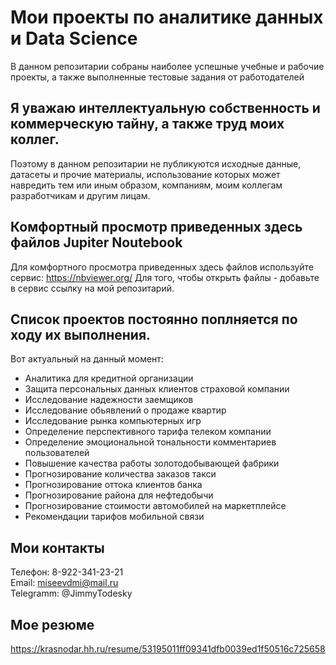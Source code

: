 # Мои проекты по аналитике данных и Data Science

В данном репозитарии собраны наиболее успешные учебные и рабочие проекты, а также выполненные тестовые задания от работодателей

## Я уважаю интеллектуальную собственность и коммерческую тайну, а также труд моих коллег.

Поэтому в данном репозитарии не публикуются исходные данные, датасеты и прочие материалы, использование которых может навредить тем или иным образом, компаниям, моим коллегам разработчикам и другим лицам.

## Комфортный просмотр приведенных здесь файлов Jupiter Noutebook 

Для комфортного просмотра приведенных здесь файлов используйте сервис:
https://nbviewer.org/ 
Для того, чтобы открыть файлы - добавьте в сервис ссылку на мой репозитарий.

## Список проектов постоянно поплняется по ходу их выполнения.

Вот актуальный на данный момент: 
- Аналитика для кредитной организации
- Защита персональных данных клиентов страховой компании
- Исследование надежности заемщиков
- Исследование обьявлений о продаже квартир
- Исследование рынка компьютерных игр
- Определение перспективного тарифа телеком компании
- Определение эмоциональной тональности комментариев пользователей
- Повышение качества работы золотодобывающей фабрики
- Прогнозирование количества заказов такси
- Прогнозирование оттока клиентов банка
- Прогнозирование района для нефтедобычи
- Прогнозирование стоимости автомобилей на маркетплейсе
- Рекомендации тарифов мобильной связи

## Мои контакты

Телефон: 8-922-341-23-21 <br>
Email: miseevdmi@mail.ru<br>
Telegramm: @JimmyTodesky

## Мое резюме

https://krasnodar.hh.ru/resume/53195011ff09341dfb0039ed1f50516c725658




